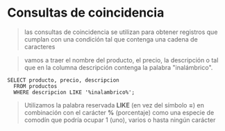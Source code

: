 # Consultas de coincidencia

> las consultas de coincidencia se utilizan para obtener registros que cumplan con una condición tal que contenga una cadena de caracteres
 
> vamos a traer el nombre del producto, el precio, la descripción o tal que en la columna descripción contenga la palabra "inalámbrico".

    SELECT producto, precio, descripcion  
      FROM productos  
      WHERE descripcion LIKE '%inalambrico%';  

> Utilizamos la palabra reservada **LIKE** 
> (en vez del símbolo **=**) 
> en combinación con el carácter **%** (porcentaje) 
> como una especie de comodín que podría ocupar 1 (uno), varios o hasta ningún carácter


